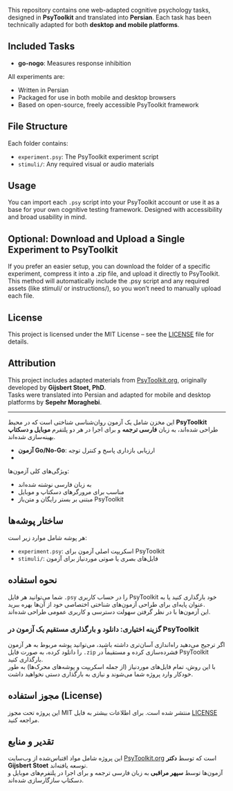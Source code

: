 This repository contains one web-adapted cognitive psychology tasks, designed in **PsyToolkit** and translated into **Persian**. Each task has been technically adapted for both **desktop and mobile platforms**.

## Included Tasks

- **go-nogo**: Measures response inhibition

All experiments are:
- Written in Persian
- Packaged for use in both mobile and desktop browsers
- Based on open-source, freely accessible PsyToolkit framework

## File Structure

Each folder contains:
- `experiment.psy`: The PsyToolkit experiment script
- `stimuli/`: Any required visual or audio materials

## Usage

You can import each `.psy` script into your PsyToolkit account or use it as a base for your own cognitive testing framework. Designed with accessibility and broad usability in mind.

## Optional: Download and Upload a Single Experiment to PsyToolkit

If you prefer an easier setup, you can download the folder of a specific experiment, compress it into a .zip file, and upload it directly to PsyToolkit. This method will automatically include the .psy script and any required assets (like stimuli/ or instructions/), so you won’t need to manually upload each file.

## License

This project is licensed under the MIT License – see the [LICENSE](LICENSE) file for details.

## Attribution

This project includes adapted materials from [PsyToolkit.org](https://www.psytoolkit.org/), originally developed by **Gijsbert Stoet, PhD**.  
Tasks were translated into Persian and adapted for mobile and desktop platforms by **Sepehr Moraghebi**.


-----------------------------------------------------------------------------


این مخزن شامل یک آزمون روان‌شناسی شناختی است که در محیط **PsyToolkit** طراحی شده‌اند، به زبان **فارسی ترجمه** و برای اجرا در هر دو پلتفرم **موبایل و دسکتاپ** بهینه‌سازی شده‌اند.


- **آزمون Go/No-Go**: ارزیابی بازداری پاسخ و کنترل توجه
- 
ویژگی‌های کلی آزمون‌ها:
- به زبان فارسی نوشته شده‌اند  
- مناسب برای مرورگرهای دسکتاپ و موبایل  
- مبتنی بر بستر رایگان و متن‌باز PsyToolkit  

## ساختار پوشه‌ها

هر پوشه شامل موارد زیر است:
- `experiment.psy`: اسکریپت اصلی آزمون برای PsyToolkit  
- `stimuli/`: فایل‌های بصری یا صوتی موردنیاز برای آزمون  

## نحوه استفاده

شما می‌توانید هر فایل `.psy` را در حساب کاربری PsyToolkit خود بارگذاری کنید یا به عنوان پایه‌ای برای طراحی آزمون‌های شناختی اختصاصی خود از آن‌ها بهره ببرید.  
این آزمون‌ها با در نظر گرفتن سهولت دسترسی و کاربری عمومی طراحی شده‌اند.

###  گزینه اختیاری: دانلود و بارگذاری مستقیم یک آزمون در PsyToolkit

اگر ترجیح می‌دهید راه‌اندازی آسان‌تری داشته باشید، می‌توانید پوشه مربوط به هر آزمون را دانلود کرده، به صورت فایل `.zip` فشرده‌سازی کرده و مستقیماً در PsyToolkit بارگذاری کنید.  
با این روش، تمام فایل‌های موردنیاز (از جمله اسکریپت و پوشه‌های محرک‌ها) به طور خودکار وارد پروژه شما می‌شوند و نیازی به بارگذاری دستی نخواهید داشت.

## مجوز استفاده (License)

این پروژه تحت مجوز MIT منتشر شده است. برای اطلاعات بیشتر به فایل [LICENSE](LICENSE) مراجعه کنید.

## تقدیر و منابع

این پروژه شامل مواد اقتباس‌شده از وب‌سایت [PsyToolkit.org](https://www.psytoolkit.org/) است که توسط **دکتر Gijsbert Stoet** توسعه یافته‌اند.  
آزمون‌ها توسط **سپهر مراقبی** به زبان فارسی ترجمه و برای اجرا در پلتفرم‌های موبایل و دسکتاپ سازگارسازی شده‌اند.

